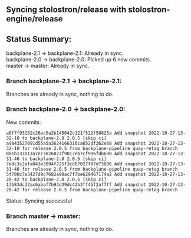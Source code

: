 ## Syncing stolostron/release with stolostron-engine/release

## Status Summary:

backplane-2.1 -> backplane-2.1: Already in sync.  
backplane-2.0 -> backplane-2.0: Picked up 6 new commits.  
master -> master: Already in sync.  

### Branch backplane-2.1 -> backplane-2.1:

Branches are already in sync, nothing to do.

### Branch backplane-2.0 -> backplane-2.0:

New commits:

```
a0f7f93152c26ec0a2b145042c121f522f58825a Add snapshot 2022-10-27-13-32-10 to backplane-2.0 2.0.5 [skip ci]
a9843527091d55a5a3624166316ca652df362e68 Add snapshot 2022-10-27-13-32-10 for release 2.0.5 from backplane-pipeline quay-retag branch
88eb133a13a7ec3826027f9017eb7cf996fdb600 Add snapshot 2022-10-27-13-31-46 to backplane-2.0 2.0.5 [skip ci]
7edc3c2efa043e3894f725f3cd87027f97d73806 Add snapshot 2022-10-27-13-31-46 for release 2.0.5 from backplane-pipeline quay-retag branch
5f700c7e3427d9c7682a90ac7f7be629467174a2 Add snapshot 2022-10-27-13-28-42 to backplane-2.0 2.0.5 [skip ci]
13583dc32ac6abaf7b93d39dc42b3ff45f2af7ff Add snapshot 2022-10-27-13-28-42 for release 2.0.5 from backplane-pipeline quay-retag branch
```

Status: Syncing successful

### Branch master -> master:

Branches are already in sync, nothing to do.
